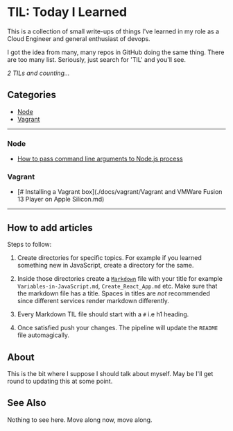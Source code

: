 # TIL: Today I Learned

This is a collection of small write-ups of things I've learned in my role as a Cloud Engineer and
general enthusiast of devops.

I got the idea from many, many repos in GitHub doing the same thing. There are too many list.
Seriously, just search for 'TIL' and you'll see.


_2 TILs and counting..._


## Categories


- [Node](#node)
- [Vagrant](#vagrant)


---


### Node


- [How to pass command line arguments to Node.js process](./docs/node/pass-command-line-agruments-to-node.md)


### Vagrant


- [# Installing a Vagrant box](./docs/vagrant/Vagrant and VMWare Fusion 13 Player on Apple Silicon.md)


---


## How to add articles

Steps to follow:

1. Create directories for specific topics. For example if you learned something new in JavaScript,
   create a directory for the same.

2. Inside those directories create a [`Markdown`](https://www.markdownguide.org/basic-syntax/)
	 file with your title for example `Variables-in-JavaScript.md`,
	 `Create_React_App.md` etc. Make sure that the markdown file has a title.
	 Spaces in titles are _not_ recommended since different services render
	 markdown differently.

3. Every Markdown TIL file should start with a `#` i.e h1 heading.

4. Once satisfied push your changes. The pipeline will update the `README` file automagically.


## About

This is the bit where I suppose I should talk about myself. May be I'll get round to updating this
at some point.

## See Also

Nothing to see here. Move along now, move along.